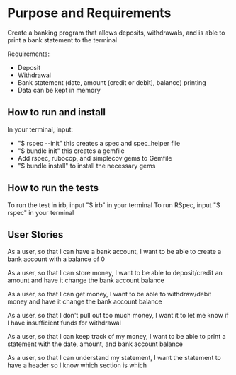 # Purpose and Requirements #
Create a banking program that allows deposits, withdrawals, and is able to print a bank statement to the terminal

Requirements:
* Deposit
* Withdrawal
* Bank statement (date, amount (credit or debit), balance) printing
* Data can be kept in memory

## How to run and install ##
In your terminal, input:
* "$ rspec --init" this creates a spec and spec_helper file
* "$ bundle init" this creates a gemfile
* Add rspec, rubocop, and simplecov gems to Gemfile
* "$ bundle install" to install the necessary gems

## How to run the tests ##
To run the test in irb, input "$ irb" in your terminal
To run RSpec, input "$ rspec" in your terminal

## User Stories ##
As a user,
so that I can have a bank account,
I want to be able to create a bank account with a balance of 0

As a user,
so that I can store money,
I want to be able to deposit/credit an amount and have it change the bank account balance

As a user,
so that I can get money,
I want to be able to withdraw/debit money and have it change the bank account balance

As a user,
so that I don't pull out too much money,
I want it to let me know if I have insufficient funds for withdrawal

As a user,
so that I can keep track of my money,
I want to be able to print a statement with the date, amount, and bank account balance

As a user,
so that I can understand my statement, I want the statement to have a header so I know which section is which
